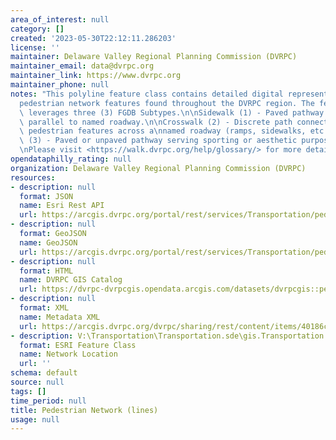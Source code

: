 ```yaml
---
area_of_interest: null
category: []
created: '2023-05-30T22:12:11.286203'
license: ''
maintainer: Delaware Valley Regional Planning Commission (DVRPC)
maintainer_email: data@dvrpc.org
maintainer_link: https://www.dvrpc.org
maintainer_phone: null
notes: "This polyline feature class contains detailed digital representations of\n\
  pedestrian network features found throughout the DVRPC region. The feature\nclass\
  \ leverages three (3) FGDB Subtypes.\n\nSidewalk (1) - Paved pathway running primarily\
  \ parallel to named roadway.\n\nCrosswalk (2) - Discrete path connecting discrete\
  \ pedestrian features across a\nnamed roadway (ramps, sidewalks, etc.)\n\nTrail\
  \ (3) - Paved or unpaved pathway serving sporting or aesthetic purposes.\n\n  \n\
  \nPlease visit <https://walk.dvrpc.org/help/glossary/> for more details\n\n"
opendataphilly_rating: null
organization: Delaware Valley Regional Planning Commission (DVRPC)
resources:
- description: null
  format: JSON
  name: Esri Rest API
  url: https://arcgis.dvrpc.org/portal/rest/services/Transportation/pedestriannetwork_lines/FeatureServer/0
- description: null
  format: GeoJSON
  name: GeoJSON
  url: https://arcgis.dvrpc.org/portal/rest/services/Transportation/pedestriannetwork_lines/FeatureServer/0/query?where=1=1&outsr=4326&outfields=*&f=geojson
- description: null
  format: HTML
  name: DVRPC GIS Catalog
  url: https://dvrpc-dvrpcgis.opendata.arcgis.com/datasets/dvrpcgis::pedestrian-network-lines
- description: null
  format: XML
  name: Metadata XML
  url: https://arcgis.dvrpc.org/dvrpc/sharing/rest/content/items/40186cee01824f11a407766e0cf32940/info/metadata/metadata.xml?format=default
- description: V:\Transportation\Transportation.sde\gis.Transportation.pedestriannetwork_lines
  format: ESRI Feature Class
  name: Network Location
  url: ''
schema: default
source: null
tags: []
time_period: null
title: Pedestrian Network (lines)
usage: null
---
```

